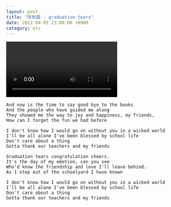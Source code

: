 ```yaml
---
layout: post
title: "陈秋霞 - graduation tears"
date: 2022-04-01 23:00:00 +0900
category: etc
---
```


<div class="video-container">
    <video id="player" class="video-js vjs-default-skin vjs-big-play-centered" data-json="/public/json/etc/陈秋霞 - graduation tears.json"></video>
</div>

```
And now is the time to say good bye to the books
And the people who have guided me along
They showed me the way to joy and happiness, my friends,
How can I forget the fun we had before

I don't know how I would go on without you in a wicked world
I'll be all alone I've been blessed by school life
Don't care about a thing
Gotta thank our teachers and my friends

Graduation tears congratulation cheers.
It's the day of my emotion, can you see
Who'd know the friendship and love I'll leave behind.
As I step out of the schoolyard I have known

I don't know how I would go on without you in a wicked world
I'll be all alone I've been blessed by school life
Don't care about a thing
Gotta thank our teachers and my friends
```